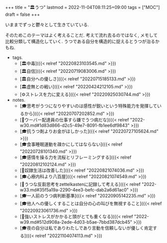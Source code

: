 +++
title = "🏛うつ"
lastmod = 2022-11-04T08:11:25+09:00
tags = ["MOC"]
draft = false
+++

いままでずっと鬱々として生きていている.

そのためこのテーマはよく考えることだ. 考えて流れ去るのではなく, メモして比較分類して構造化していく. うつである自分を構造的に捉えるとうつが治るかもね.

-   tags.
    -   [🏛中毒]({{< relref "20220823103545.md" >}})
    -   [🏛自信]({{< relref "20220719083006.md" >}})
    -   [🏛自分への優しさ]({{< relref "20220715185133.md" >}})
    -   [🏛虚無との戦い]({{< relref "20220424212105.md" >}})
    -   [⚙ストレスを力に変える]({{< relref "20220925030744.md" >}})
-   notes.
    -   [🎓思考がうつになりやすいのは感性が鋭いという特殊能力を発揮しているから]({{< relref "20220707202852.md" >}})
    -   [💭ウーバー配達員の仕事すら嫌でうつ病だな]({{< relref "2022-w30.md#1d83d866-d2c5-49e7-8091-fb1ee6df9843" >}})
    -   [🎓抗うつ剤よりお金がほしかった]({{< relref "20220727105624.md" >}})
    -   [🎓食事睡眠運動を疎かにしてはならない]({{< relref "20220728101340.md" >}})
    -   [🎓感情を操る力を流桜とリフレーミングする]({{< relref "20220812102124.md" >}})
    -   [💭奴隷生活は改善した]({{< relref "20220821074036.md" >}})
    -   [🎓心療内科より八百屋]({{< relref "20220821074549.md" >}})
    -   [💭うつな反芻思考をzettelkastenに記録して考える]({{< relref "2022-w33.md#35f5a19a-2290-4ee3-befc-dab2a6d61ac0" >}})
    -   [🎓一人前のうつ病判断基準]({{< relref "20220905142235.md" >}})
    -   [🎓他人への優しくすることは自分の心の叫びを無視すること]({{< relref "20220923061736.md" >}})
    -   [💭強いストレスがかかると頭がとても重くなる]({{< relref "2022-w39.md#512d908a-2ede-4d03-b5ae-7bbd387dcb45" >}})
    -   [🎓夜の自分は私でありわたしであり言動を信頼しないが優しく肯定する]({{< relref "20221104074113.md" >}})
